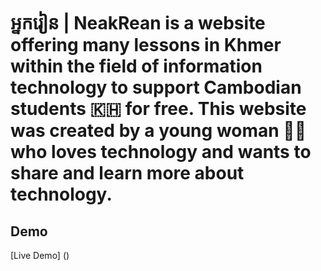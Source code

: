 # អ្នករៀន | NeakRean is a website offering many lessons in Khmer within the field of information technology to  support Cambodian students 🇰🇭 for free. This website was created by a young woman 👩‍💻 who loves technology and wants to share and learn more about technology.

## Demo

[Live Demo] ()